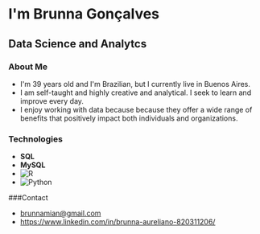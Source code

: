 <h1> I'm Brunna Gonçalves</h1>
<h2> Data Science and Analytcs</h2>

### About Me
- I'm 39 years old and I'm Brazilian, but I currently live in Buenos Aires.
- I am self-taught and highly creative and analytical. I seek to learn and improve every day.
- I enjoy working with data because because they offer a wide range of benefits that positively impact both individuals and organizations.

### Technologies
- **SQL**
- **MySQL**
- ![R](https://upload.wikimedia.org/wikipedia/commons/thumb/1/1b/R_logo.svg/40px-R_logo.svg.png)
- ![Python](https://upload.wikimedia.org/wikipedia/commons/thumb/c/c3/Python-logo-notext.svg/40px-Python-logo-notext.svg.png)


###Contact
- brunnamian@gmail.com
- https://www.linkedin.com/in/brunna-aureliano-820311206/



